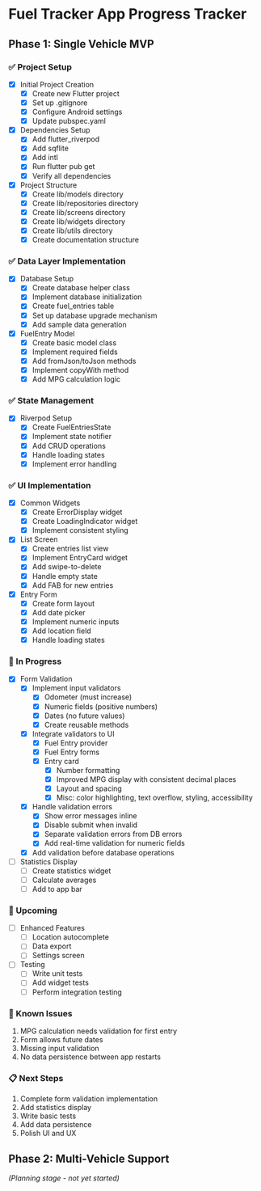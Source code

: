 # Fuel Tracker App Progress Tracker

## Phase 1: Single Vehicle MVP

### ✅ Project Setup
- [x] Initial Project Creation
  - [x] Create new Flutter project
  - [x] Set up .gitignore
  - [x] Configure Android settings
  - [x] Update pubspec.yaml

- [x] Dependencies Setup
  - [x] Add flutter_riverpod
  - [x] Add sqflite
  - [x] Add intl
  - [x] Run flutter pub get
  - [x] Verify all dependencies

- [x] Project Structure
  - [x] Create lib/models directory
  - [x] Create lib/repositories directory
  - [x] Create lib/screens directory
  - [x] Create lib/widgets directory
  - [x] Create lib/utils directory
  - [x] Create documentation structure

### ✅ Data Layer Implementation
- [x] Database Setup
  - [x] Create database helper class
  - [x] Implement database initialization
  - [x] Create fuel_entries table
  - [x] Set up database upgrade mechanism
  - [x] Add sample data generation

- [x] FuelEntry Model
  - [x] Create basic model class
  - [x] Implement required fields
  - [x] Add fromJson/toJson methods
  - [x] Implement copyWith method
  - [x] Add MPG calculation logic

### ✅ State Management
- [x] Riverpod Setup
  - [x] Create FuelEntriesState
  - [x] Implement state notifier
  - [x] Add CRUD operations
  - [x] Handle loading states
  - [x] Implement error handling

### ✅ UI Implementation
- [x] Common Widgets
  - [x] Create ErrorDisplay widget
  - [x] Create LoadingIndicator widget
  - [x] Implement consistent styling

- [x] List Screen
  - [x] Create entries list view
  - [x] Implement EntryCard widget
  - [x] Add swipe-to-delete
  - [x] Handle empty state
  - [x] Add FAB for new entries

- [x] Entry Form
  - [x] Create form layout
  - [x] Add date picker
  - [x] Implement numeric inputs
  - [x] Add location field
  - [x] Handle loading states

### 🚧 In Progress
- [x] Form Validation
  - [x] Implement input validators
    - [x] Odometer (must increase)
    - [x] Numeric fields (positive numbers)
    - [x] Dates (no future values)
    - [x] Create reusable methods
  - [x] Integrate validators to UI
    - [x] Fuel Entry provider
    - [x] Fuel Entry forms
    - [x] Entry card
      - [x] Number formatting
      - [x] Improved MPG display with consistent decimal places
      - [x] Layout and spacing
      - [x] Misc: color highlighting, text overflow, styling, accessibility
  - [x] Handle validation errors
    - [x] Show error messages inline
    - [x] Disable submit when invalid
    - [x] Separate validation errors from DB errors
    - [x] Add real-time validation for numeric fields
  - [x] Add validation before database operations

- [ ] Statistics Display
  - [ ] Create statistics widget
  - [ ] Calculate averages
  - [ ] Add to app bar

### 📅 Upcoming
- [ ] Enhanced Features
  - [ ] Location autocomplete
  - [ ] Data export
  - [ ] Settings screen

- [ ] Testing
  - [ ] Write unit tests
  - [ ] Add widget tests
  - [ ] Perform integration testing

### 🐛 Known Issues
1. MPG calculation needs validation for first entry
2. Form allows future dates
3. Missing input validation
4. No data persistence between app restarts

### 📋 Next Steps
1. Complete form validation implementation
2. Add statistics display
3. Write basic tests
4. Add data persistence
5. Polish UI and UX

## Phase 2: Multi-Vehicle Support
*(Planning stage - not yet started)*